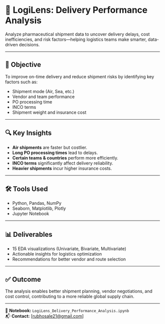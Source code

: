 # 🚚 LogiLens: Delivery Performance Analysis

Analyze pharmaceutical shipment data to uncover delivery delays, cost inefficiencies, and risk factors—helping logistics teams make smarter, data-driven decisions.

---

## 📌 Objective

To improve on-time delivery and reduce shipment risks by identifying key factors such as:

- Shipment mode (Air, Sea, etc.)
- Vendor and team performance
- PO processing time
- INCO terms
- Shipment weight and insurance cost

---

## 🔍 Key Insights

- **Air shipments** are faster but costlier.
- **Long PO processing times** lead to delays.
- **Certain teams & countries** perform more efficiently.
- **INCO terms** significantly affect delivery reliability.
- **Heavier shipments** incur higher insurance costs.

---

## 🛠️ Tools Used

- Python, Pandas, NumPy
- Seaborn, Matplotlib, Plotly
- Jupyter Notebook

---

## 📊 Deliverables

- 15 EDA visualizations (Univariate, Bivariate, Multivariate)
- Actionable insights for logistics optimization
- Recommendations for better vendor and route selection

---

## ✅ Outcome

The analysis enables better shipment planning, vendor negotiations, and cost control, contributing to a more reliable global supply chain.

---

📎 **Notebook:** `LogiLens_Delivery_Performance_Analysis.ipynb`  
📬 **Contact:** [rubhosale21@gmail.com]
